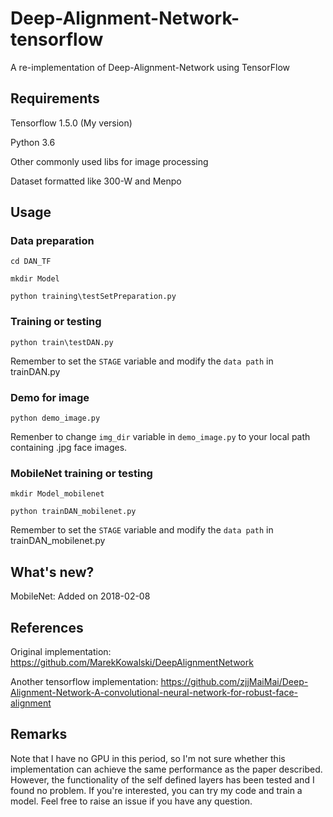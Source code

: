 # Deep-Alignment-Network-tensorflow
A re-implementation of Deep-Alignment-Network using TensorFlow

## Requirements

Tensorflow 1.5.0 (My version)

Python 3.6

Other commonly used libs for image processing

Dataset formatted like 300-W and Menpo

## Usage

### Data preparation

`cd DAN_TF`

`mkdir Model`


`python training\testSetPreparation.py`

### Training or testing

`python train\testDAN.py`

Remember to set the `STAGE` variable and modify the `data path` in trainDAN.py

### Demo for image
`python demo_image.py`

Remenber to change `img_dir` variable in `demo_image.py` to your local path containing .jpg face images.

### MobileNet training or testing

`mkdir Model_mobilenet`


`python trainDAN_mobilenet.py`

Remember to set the `STAGE` variable and modify the `data path` in trainDAN_mobilenet.py


## What's new?

MobileNet: Added on 2018-02-08

## References

Original implementation: https://github.com/MarekKowalski/DeepAlignmentNetwork

Another tensorflow implementation: https://github.com/zjjMaiMai/Deep-Alignment-Network-A-convolutional-neural-network-for-robust-face-alignment

## Remarks

Note that I have no GPU in this period, so I'm not sure whether this implementation can achieve the same performance as the paper described. However, the functionality of the self defined layers has been tested and I found no problem. If you're interested, you can try my code and train a model. Feel free to raise an issue if you have any question.